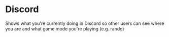 # Discord

Shows what you're currently doing in Discord so other users can see where you are and what game mode you're playing (e.g. rando)
